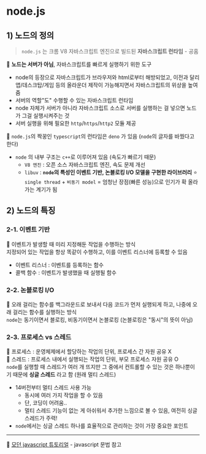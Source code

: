 # node.js
## 1) 노드의 정의
> ```node.js``` 는 크롬 V8 자바스크립트 엔진으로 빌드된 __자바스크립트 런타임__ - 공홈   

📌 __노드는 서버가 아님__, 자바스크립트를 빠르게 실행하기 위한 도구   
* node의 등장으로 자바스크립트가 브라우저와 html로부터 해방되었고, 이전과 달리 앱/데스크탑/게임 등의 올라운더 제작이 가능해지면서 자바스크립트의 위상을 높여줌
* 서버의 역할"도" 수행할 수 있는 자바스크립트 런타임 
* node 자체가 서버가 아니라 자바스크립트 소스로 서버를 실행하는 걸 넣으면 노드가 그걸 실행시켜주는 것
* 서버 실행을 위해 필요한 ```http```/```https```/```http2``` 모듈 제공 

📝 ```node.js```의 짝꿍인 ```typescript```의 런타임은 ```deno``` 가 있음 (```node```의 글자를 바꿨다고 한다)   

- ```node``` 의 내부 구조는 ```c++```로 이루어져 있음 (속도가 빠르기 때문)
  - ```V8 엔진``` : 오픈 소스 자바스크립트 엔진, 속도 문제 개선
  - ```libuv``` : __```node```의 특성인 이벤트 기반, 논블로킹 I/O 모델을 구현한 라이브러리__ ⭐    
      ```single thread``` + ```비동기 model``` = 엄청난 장점(빠른 성능)으로 인기가 확 올라가는 계기가 됨    
      
## 2) 노드의 특징
### 2-1. 이벤트 기반
📌 이벤트가 발생할 때 미리 지정해둔 작업을 수행하는 방식    
지정되어 있는 작업을 항상 똑같이 수행하고, 이를 이벤트 리스너에 등록할 수 있음   

- 이벤트 리스너 : 이벤트를 등록하는 함수
- 콜백 함수 : 이벤트가 발생했을 때 실행될 함수 
   
### 2-2. 논블로킹 I/O
📌 오래 걸리는 함수를 백그라운드로 보내서 다음 코드가 먼저 실행되게 하고, 나중에 오래 걸리는 함수를 실행하는 방식    
```node```는 동기이면서 블로킹, 비동기이면서 논블로킹 (논블로킹은 "동시"의 뜻이 아님)

### 2-3. 프로세스 vs 스레드
📌 프로세스 : 운영체제에서 할당하는 작업의 단위, 프로세스 간 자원 공유 X   
📌 스레드 : 프로세스 내에서 실행되는 작업의 단위, 부모 프로세스 자원 공유 O   
```node```를 실행할 때 스레드가 여러 개 뜨지만 그 중에서 컨트롤할 수 있는 것은 하나뿐이기 때문에 __싱글 스레드__ 라고 함 (원래 멀티 스레드)    

- 14버전부터 멀티 스레드 사용 가능
  - 동시에 여러 가지 작업을 할 수 있음
  - 단, 코딩이 어려움..
  - 멀티 스레드 기능이 없는 게 아쉬워서 추가한 느낌으로 볼 수 있음, 여전히 싱글 스레드가 주력!
- ```node```에서는 싱글 스레드 하나를 효율적으로 관리하는 것이 가장 중요한 포인트

---
🔗 [모던 javascript 튜토리얼](https://ko.javascript.info/) - javascript 문법 참고   
